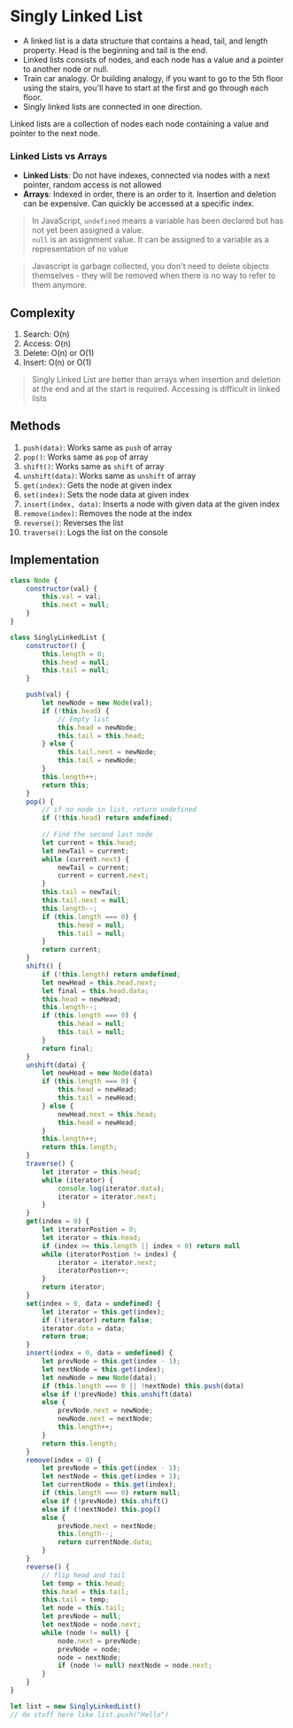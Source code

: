 # Singly Linked List
- A linked list is a data structure that contains a head, tail, and length property. Head is the beginning and tail is the end. 
- Linked lists consists of nodes, and each node has a value and a pointer to another node or null. 
- Train car analogy. Or building analogy, if you want to go to the 5th floor using the stairs, you'll have to start at the first and go through each floor. 
- Singly linked lists are connected in one direction. 

Linked lists are a collection of nodes each node containing a value and pointer to the next node.

### Linked Lists vs Arrays 

- **Linked Lists**: Do not have indexes, connected via nodes with a next pointer, random access is not allowed
- **Arrays**: Indexed in order, there is an order to it. Insertion and deletion can be expensive. Can quickly be accessed at a specific index. 

>In JavaScript, ```undefined``` means a variable has been declared but has not yet been assigned a value.<br>
```null``` is an assignment value. It can be assigned to a variable as a representation of no value

>Javascript is garbage collected, you don't need to delete objects themselves - they will be removed when there is no way to refer to them anymore.

## Complexity
1. Search: O(n)
2. Access: O(n)
3. Delete: O(n) or O(1)
4. Insert: O(n) or O(1)

> Singly Linked List are better than arrays when insertion and deletion at the end and at the start is required. Accessing is difficult in linked lists

## Methods
1. ```push(data)```: Works same as ```push``` of array
2. ```pop()```: Works same as ```pop``` of array
3. ```shift()```: Works same as ```shift``` of array
4. ```unshift(data)```: Works same as ```unshift``` of array
5. ```get(index)```: Gets the node at given index
6. ```set(index)```: Sets the node data at given index
7. ```insert(index, data)```: Inserts a node with given data at the given index
8. ```remove(index)```: Removes the node at the index
9. ```reverse()```: Reverses the list
10. ```traverse()```: Logs the list on the console


## Implementation
```javascript
class Node {
    constructor(val) {
        this.val = val;
        this.next = null;
    }
}

class SinglyLinkedList {
    constructor() {
        this.length = 0;
        this.head = null;
        this.tail = null;
    }

    push(val) {
        let newNode = new Node(val);
        if (!this.head) {
            // Empty list
            this.head = newNode;
            this.tail = this.head;
        } else {
            this.tail.next = newNode;
            this.tail = newNode;
        }
        this.length++;
        return this;
    }
    pop() {
        // if no node in list, return undefined
        if (!this.head) return undefined;
        
        // Find the second last node
        let current = this.head;
        let newTail = current;
        while (current.next) {
            newTail = current;
            current = current.next;
        }
        this.tail = newTail;
        this.tail.next = null;
        this.length--;
        if (this.length === 0) {
            this.head = null;
            this.tail = null;
        }
        return current;
    }
    shift() {
        if (!this.length) return undefined;
        let newHead = this.head.next;
        let final = this.head.data;
        this.head = newHead;
        this.length--;
        if (this.length === 0) {
            this.head = null;
            this.tail = null;
        }
        return final;
    }
    unshift(data) {
        let newHead = new Node(data)
        if (this.length === 0) {
            this.head = newHead;
            this.tail = newHead;
        } else {
            newHead.next = this.head;
            this.head = newHead;
        }
        this.length++;
        return this.length;
    }
    traverse() {
        let iterator = this.head;
        while (iterator) {
            console.log(iterator.data);
            iterator = iterator.next;
        }
    }
    get(index = 0) {
        let iteratorPostion = 0;
        let iterator = this.head;
        if (index >= this.length || index < 0) return null
        while (iteratorPostion != index) {
            iterator = iterator.next;
            iteratorPostion++;
        }
        return iterator;
    }
    set(index = 0, data = undefined) {
        let iterator = this.get(index);
        if (!iterator) return false;
        iterator.data = data;
        return true;
    }
    insert(index = 0, data = undefined) {
        let prevNode = this.get(index - 1);
        let nextNode = this.get(index);
        let newNode = new Node(data);
        if (this.length === 0 || !nextNode) this.push(data)
        else if (!prevNode) this.unshift(data)
        else {
            prevNode.next = newNode;
            newNode.next = nextNode;
            this.length++;
        }
        return this.length;
    }
    remove(index = 0) {
        let prevNode = this.get(index - 1);
        let nextNode = this.get(index + 1);
        let currentNode = this.get(index);
        if (this.length === 0) return null;
        else if (!prevNode) this.shift()
        else if (!nextNode) this.pop()
        else {
            prevNode.next = nextNode;
            this.length--;
            return currentNode.data;
        }
    }
    reverse() {
        // flip head and tail
        let temp = this.head;
        this.head = this.tail;
        this.tail = temp;
        let node = this.tail;
        let prevNode = null;
        let nextNode = node.next;
        while (node != null) {
            node.next = prevNode;
            prevNode = node;
            node = nextNode;
            if (node != null) nextNode = node.next;
        }
    }
}

let list = new SinglyLinkedList()
// do stuff here like list.push("Hello")
```
